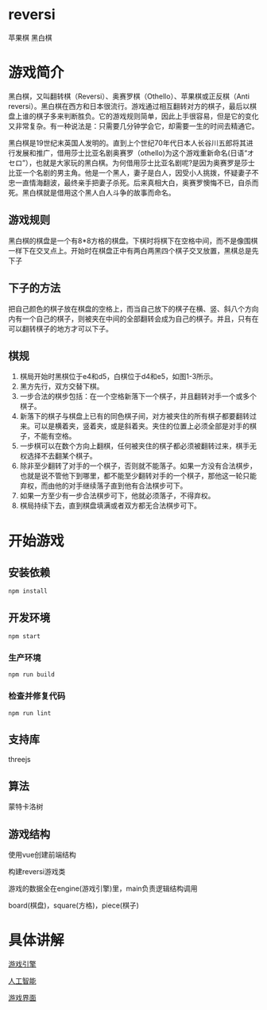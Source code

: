 # reversi


苹果棋 黑白棋


# 游戏简介


黑白棋，又叫翻转棋（Reversi）、奥赛罗棋（Othello）、苹果棋或正反棋（Anti reversi）。黑白棋在西方和日本很流行。游戏通过相互翻转对方的棋子，最后以棋盘上谁的棋子多来判断胜负。它的游戏规则简单，因此上手很容易，但是它的变化又非常复杂。有一种说法是：只需要几分钟学会它，却需要一生的时间去精通它。


黑白棋是19世纪末英国人发明的。直到上个世纪70年代日本人长谷川五郎将其进行发展和推广，借用莎士比亚名剧奥赛罗（othello)为这个游戏重新命名(日语“オセロ”），也就是大家玩的黑白棋。为何借用莎士比亚名剧呢?是因为奥赛罗是莎士比亚一个名剧的男主角。他是一个黑人，妻子是白人，因受小人挑拨，怀疑妻子不忠一直情海翻波，最终亲手把妻子杀死。后来真相大白，奥赛罗懊悔不已，自杀而死。黑白棋就是借用这个黑人白人斗争的故事而命名。


## 游戏规则


黑白棋的棋盘是一个有8*8方格的棋盘。下棋时将棋下在空格中间，而不是像围棋一样下在交叉点上。开始时在棋盘正中有两白两黑四个棋子交叉放置，黑棋总是先下子


## 下子的方法


把自己颜色的棋子放在棋盘的空格上，而当自己放下的棋子在横、竖、斜八个方向内有一个自己的棋子，则被夹在中间的全部翻转会成为自己的棋子。并且，只有在可以翻转棋子的地方才可以下子。



## 棋规
1. 棋局开始时黑棋位于e4和d5，白棋位于d4和e5，如图1-3所示。
2. 黑方先行，双方交替下棋。
3. 一步合法的棋步包括：在一个空格新落下一个棋子，并且翻转对手一个或多个棋子。
4. 新落下的棋子与棋盘上已有的同色棋子间，对方被夹住的所有棋子都要翻转过来。可以是横着夹，竖着夹，或是斜着夹。夹住的位置上必须全部是对手的棋子，不能有空格。
5. 一步棋可以在数个方向上翻棋，任何被夹住的棋子都必须被翻转过来，棋手无权选择不去翻某个棋子。
6. 除非至少翻转了对手的一个棋子，否则就不能落子。如果一方没有合法棋步，也就是说不管他下到哪里，都不能至少翻转对手的一个棋子，那他这一轮只能弃权，而由他的对手继续落子直到他有合法棋步可下。
7. 如果一方至少有一步合法棋步可下，他就必须落子，不得弃权。
8. 棋局持续下去，直到棋盘填满或者双方都无合法棋步可下。

# 开始游戏


## 安装依赖
```
npm install
```


## 开发环境
```
npm start
```


### 生产环境
```
npm run build
```


### 检查并修复代码
```
npm run lint
```


## 支持库


threejs


## 算法


蒙特卡洛树


## 游戏结构


使用vue创建前端结构


构建reversi游戏类


游戏的数据全在engine(游戏引擎)里，main负责逻辑结构调用


board(棋盘)，square(方格)，piece(棋子)


# 具体讲解


[游戏引擎](./docs/engine.md)


[人工智能](./docs/ai.md)


[游戏界面](./docs/surface.md)